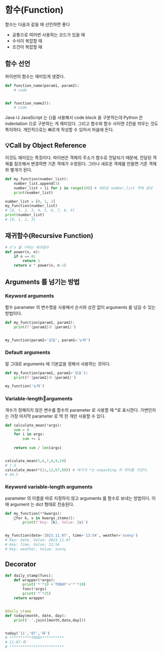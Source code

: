 # 함수(Function)
함수는 다음과 같을 때 선언하면 좋다
- 공통으로 여러번 사용하는 코드가 있을 때
- 수식이 복잡할 때
- 조건이 복잡할 때
## 함수 선언
파이썬의 함수는 재미있게 생겼다.
```python
def function_name(param1, param2):
    # code


def function_name2():
    # code
```
Java 나 JavaScript 는 {}를 사용해서 code block 을 구분하는데 Python 은 indentation 으로 구분하는 게 재미있다. 그리고 함수와 함수 사이엔 2칸을 띄우는 것도 특이하다. 개인적으로는 빠르게 작성할 수 있어서 마음에 든다.

## 💡Call by Object Reference
이것도 재미있는 특징이다.
파이썬은 객체의 주소가 함수로 전달되기 때문에, 전달된 객체를 참조해서 변경하면 기존 객체가 수정된다. 그러나 새로운 객체를 만들면 기존 객체와 별개가 된다.
```python
def my_function(number_list):
    number_list.append(3)
    number_list = [i for i in range(10)] # 새로운 number_list 객체 생성
    print(number_list)

number_list = [0, 1, 2]
my_function(number_list)
# [0, 1, 2, 3, 4, 5, 6, 7, 8, 9]
print(number_list)
# [0, 1, 2, 3]
```

## 재귀함수(Recursive Function)
```python
# n^x 를 구하는 재귀함수
def power(x, n):
    if n == 0:
        return 1
    return x * power(x, n-1)
```

## Arguments 를 넘기는 방법
### Keyword arguments
함수 parameter 의 변수명을 사용해서 순서와 상관 없이 arguments 를 넘길 수 있는 방법이다.
```python
def my_function(param1, param2):
    print(f'{param2}과 {param1}')


my_function(param2='성실', param1='노력')
```

### Default arguments
말 그대로 arguments 에 기본값을 정해서 사용하는 것이다.
```python
def my_function(param1, param2='성실'):
    print(f'{param2}과 {param1}')

my_function('노력')
```

### Variable-lengtharguments
개수가 정해지지 않은 변수를 함수의 parameter 로 사용할 때 \*로 표시한다. 가변인자는 가장 마지막 parameter 로 딱 한 개만 사용할 수 있다.
```python
def calculate_mean(*args):
    sum = 0
    for i in args:
        sum += i
    
    return sum / len(args)


calculate_mean(5,6,7,8,9,10)
# 7.5
calculate_mean(*(11,12,67,88)) # 여기서 *는 unpacking 의 의미를 가진다.
# 44.5
```

### Keyword variable-length arguments
parameter 의 이름을 따로 지정하지 않고 arguments 를 함수로 보내는 방법이다. 이때 argument 는 dict 형태로 전송된다.
```python
def my_function(**kwargs):
    for k, v in kwargs.items():
        print(f'Key: {k}, Value: {v}')


my_function(date='2023.11.07', time='13:54', weather='sunny')
# Key: date, Value: 2023.11.07
# Key: time, Value: 13:54
# Key: weather, Value: sunny
```

## Decorator
```python
def daily_stamp(func):
    def wrapper(*args):
        print('*'*10 +'TODAY'+'*'*10)
        func(*args)
        print('*'*25)
    return wrapper


@daily_stamp
def today(month, date, day):
    print('-'.join([month,date,day]))


today('11','07','화')
# **********TODAY**********
# 11-07-화
# *************************
```